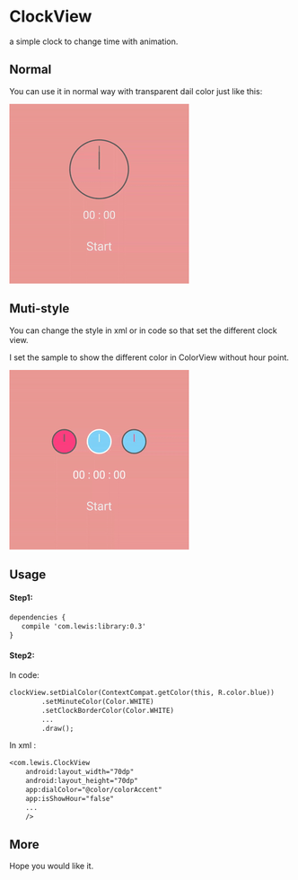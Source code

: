 # ClockView
a simple clock to change time with animation.

## Normal

You can use it in normal way with transparent dail color just like this:

[![image](https://raw.githubusercontent.com/Wenqin-231/ClockView/master/art/normal.gif)](https://github.com/Wenqin-231/ClockView/blob/master/art/normal.gif)



## Muti-style

You can change the style in xml or in code so that set the different clock view.

I set the sample to show the different color in ColorView without hour point.

[![image](https://raw.githubusercontent.com/Wenqin-231/ClockView/master/art/multi-style.gif)](https://github.com/Wenqin-231/ClockView/blob/master/art/multi-style.gif)

## Usage

#### Step1:

```
dependencies {
   compile 'com.lewis:library:0.3'
}
```

#### Step2:

In code:

```
clockView.setDialColor(ContextCompat.getColor(this, R.color.blue))
        .setMinuteColor(Color.WHITE)
        .setClockBorderColor(Color.WHITE)
        ...
        .draw();
```

In xml :

```
<com.lewis.ClockView
    android:layout_width="70dp"
    android:layout_height="70dp"
    app:dialColor="@color/colorAccent"
    app:isShowHour="false"
    ...
    />
```



## More

Hope you would like it.
